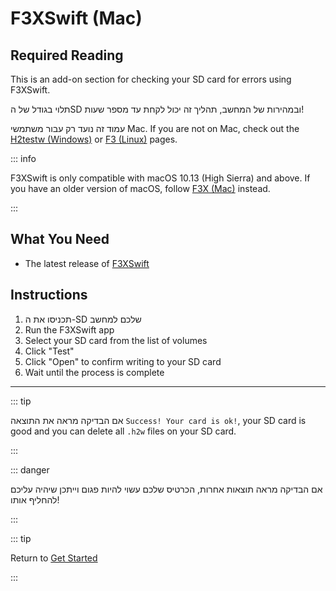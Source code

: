 # F3XSwift (Mac)

## Required Reading

This is an add-on section for checking your SD card for errors using F3XSwift.

תלוי בגודל של הSD ובמהירות של המחשב, תהליך זה יכול לקחת עד מספר שעות!

עמוד זה נועד רק עבור משתמשי Mac. If you are not on Mac, check out the [H2testw (Windows)](h2testw-\(windows\)) or [F3 (Linux)](f3-\(linux\)) pages.

::: info

F3XSwift is only compatible with macOS 10.13 (High Sierra) and above. If you have an older version of macOS, follow [F3X (Mac)](f3x-\(mac\)) instead.

:::

## What You Need

- The latest release of [F3XSwift](https://github.com/vrunkel/F3XSwift/releases/latest)

## Instructions

1. תכניסו את ה-SD שלכם למחשב
2. Run the F3XSwift app
3. Select your SD card from the list of volumes
4. Click "Test"
5. Click "Open" to confirm writing to your SD card
6. Wait until the process is complete

___

::: tip

אם הבדיקה מראה את התוצאה `Success! Your card is ok!`, your SD card is good and you can delete all `.h2w` files on your SD card.

:::

::: danger

אם הבדיקה מראה תוצאות אחרות, הכרטיס שלכם עשוי להיות פגום וייתכן שיהיה עליכם להחליף אותו!

:::

::: tip

Return to [Get Started](get-started)

:::
